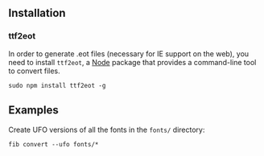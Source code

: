 



Installation
------------

### ttf2eot

In order to generate .eot files (necessary for IE support on the web), you need
to install `ttf2eot`, a [Node](http://nodejs.org) package that provides a
command-line tool to convert files.

    sudo npm install ttf2eot -g


Examples
--------

Create UFO versions of all the fonts in the `fonts/` directory:

    fib convert --ufo fonts/*

